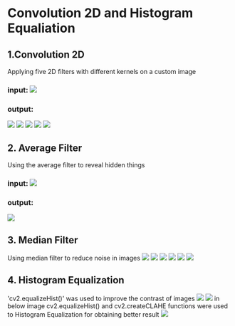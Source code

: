 # Convolution 2D and Histogram Equaliation
## 1.Convolution 2D
Applying five 2D filters with different kernels on a custom image
### input: ![](input/photo_2024-03-04_15-59-54.jpg)
### output:
![](output/result1.jpg)
![](output/result2.png)
![](output/result3.png)
![](output/result4.png)
![](output/result5.png)

## 2. Average Filter
Using the average filter to reveal hidden things
### input: ![](input/1.tif)
### output:
![](output/hidden_things.jpg)

## 3. Median Filter
Using median filter to reduce noise in images
![](output/xray.png)
![](output/board.png)
![](output/circle.png)
![](output/ballons.png)
![](output/face.png)
![](output/5.png)
## 4. Histogram Equalization
'cv2.equalizeHist()' was used to improve the contrast of images 
![](output/image1_eualized.jpg)
![](output/image2_eualized.jpg)
in below image cv2.equalizeHist() and cv2.createCLAHE functions were used to Histogram Equalization for obtaining better result
![](output/image3_clahe_eualized.jpg)

